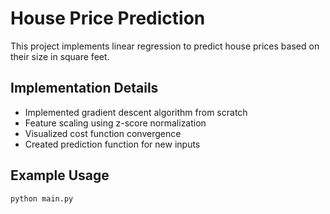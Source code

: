 # House Price Prediction

This project implements linear regression to predict house prices based on their size in square feet.

## Implementation Details

- Implemented gradient descent algorithm from scratch
- Feature scaling using z-score normalization
- Visualized cost function convergence
- Created prediction function for new inputs

## Example Usage

```python
python main.py